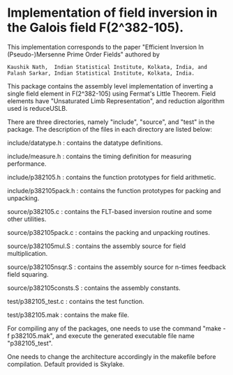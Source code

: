 # Implementation of field inversion in the Galois field F(2^382-105).

This implementation corresponds to the paper "Efficient Inversion In (Pseudo-)Mersenne Prime Order Fields" 
authored by

    Kaushik Nath,  Indian Statistical Institute, Kolkata, India, and   
    Palash Sarkar, Indian Statistical Institute, Kolkata, India.

This package contains the assembly level implementation of inverting a single field element in F(2^382-105) 
using Fermat's Little Theorem. Field elements have "Unsaturated Limb Representation", and reduction algorithm
used is reduceUSLB.

There are three directories, namely "include", "source", and "test" in the package. The description of the 
files in each directory are listed below:

include/datatype.h  	:  contains the datatype definitions.

include/measure.h   	:  contains the timing definition for measuring performance.

include/p382105.h    	:  contains the function prototypes for field arithmetic.

include/p382105pack.h   :  contains the function prototypes for packing and unpacking.

source/p382105.c	:  contains the FLT-based inversion routine and some other utilities.

source/p382105pack.c	:  contains the packing and unpacking routines.

source/p382105mul.S	:  contains the assembly source for field multiplication.

source/p382105nsqr.S	:  contains the assembly source for n-times feedback field squaring.

source/p382105consts.S	:  contains the assembly constants.

test/p382105_test.c	:  contains the test function.

test/p382105.mak	:  contains the make file.
    
For compiling any of the packages, one needs to use the command "make -f p382105.mak", and execute the generated 
executable file name "p382105_test".

One needs to change the architecture accordingly in the makefile before compilation. Default provided is Skylake.
